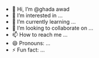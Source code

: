 - 👋 Hi, I’m @ghada awad
- 👀 I’m interested in ...
- 🌱 I’m currently learning ...
- 💞️ I’m looking to collaborate on ...
- 📫 How to reach me ...
- 😄 Pronouns: ...
- ⚡ Fun fact: ...

<!---
ghadamous/ghadamous is a ✨ special ✨ repository because its `README.md` (this file) appears on your GitHub profile.
You can click the Preview link to take a look at your changes.
--->
